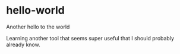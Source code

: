 # hello-world
Another hello to the world

Learning another tool that seems super useful that I should probably already know.
